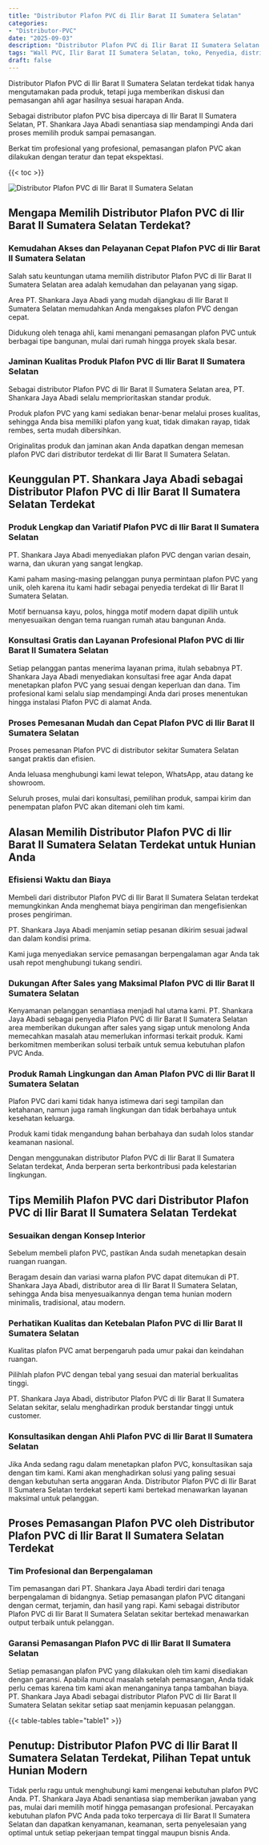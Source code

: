```yaml
---
title: "Distributor Plafon PVC di Ilir Barat II Sumatera Selatan"
categories: 
- "Distributor-PVC"
date: "2025-09-03"
description: "Distributor Plafon PVC di Ilir Barat II Sumatera Selatan untuk rumah, office, dan gerai. Panel terbaik, beragam motif, warna modern, dengan servis instalasi oleh teknisi profesional dan kepastian resmi!|Servis distribusi Plafon PVC di Ilir Barat II Sumatera Selatan bagi keperluan tempat tinggal, office, maupun ritel, beserta material berkualitas dan instalasi oleh teknisi ahli dan jaminan resmi.|Pilihan Plafon PVC di Ilir Barat II Sumatera Selatan yang terbukti bagi hunian, perkantoran, dan gerai, dengan material berkualitas dan penempatan dikerjakan oleh tenaga ahli ahli serta garansi resmi.|Penjualan Plafon PVC di Ilir Barat II Sumatera Selatan bagi hunian, office, dan ritel, dengan panel terbaik dan penempatan oleh tim profesional, disertai beserta kepastian resmi.}"
tags: "Wall PVC, Ilir Barat II Sumatera Selatan, toko, Penyedia, distributor"
draft: false
---
```


Distributor Plafon PVC di Ilir Barat II Sumatera Selatan terdekat tidak hanya mengutamakan pada produk, tetapi juga memberikan diskusi dan pemasangan ahli agar hasilnya sesuai harapan Anda.

Sebagai distributor plafon PVC bisa dipercaya di Ilir Barat II Sumatera Selatan, PT. Shankara Jaya Abadi senantiasa siap mendampingi Anda dari proses memilih produk sampai pemasangan.

Berkat tim profesional yang profesional, pemasangan plafon PVC akan dilakukan dengan teratur dan tepat ekspektasi.

{{< toc >}}

![Distributor Plafon PVC di Ilir Barat II Sumatera Selatan](/images/Distributor-PVC/Distributor-Plafon-PVC-di-Ilir-Barat-II-Sumatera-Selatan.png)


## Mengapa Memilih Distributor Plafon PVC di Ilir Barat II Sumatera Selatan Terdekat?

### Kemudahan Akses dan Pelayanan Cepat Plafon PVC di Ilir Barat II Sumatera Selatan

Salah satu keuntungan utama memilih distributor Plafon PVC di Ilir Barat II Sumatera Selatan area adalah kemudahan dan pelayanan yang sigap.

Area PT. Shankara Jaya Abadi yang mudah dijangkau di Ilir Barat II Sumatera Selatan memudahkan Anda mengakses plafon PVC dengan cepat.

Didukung oleh tenaga ahli, kami menangani pemasangan plafon PVC untuk berbagai tipe bangunan, mulai dari rumah hingga proyek skala besar.

### Jaminan Kualitas Produk Plafon PVC di Ilir Barat II Sumatera Selatan

Sebagai distributor Plafon PVC di Ilir Barat II Sumatera Selatan area, PT. Shankara Jaya Abadi selalu memprioritaskan standar produk.

Produk plafon PVC yang kami sediakan benar-benar melalui proses kualitas, sehingga Anda bisa memiliki plafon yang kuat, tidak dimakan rayap, tidak rembes, serta mudah dibersihkan.

Originalitas produk dan jaminan akan Anda dapatkan dengan memesan plafon PVC dari distributor terdekat di Ilir Barat II Sumatera Selatan.

## Keunggulan PT. Shankara Jaya Abadi sebagai Distributor Plafon PVC di Ilir Barat II Sumatera Selatan Terdekat

### Produk Lengkap dan Variatif Plafon PVC di Ilir Barat II Sumatera Selatan

PT. Shankara Jaya Abadi menyediakan plafon PVC dengan varian desain, warna, dan ukuran yang sangat lengkap.

Kami paham masing-masing pelanggan punya permintaan plafon PVC yang unik, oleh karena itu kami hadir sebagai penyedia terdekat di Ilir Barat II Sumatera Selatan.

Motif bernuansa kayu, polos, hingga motif modern dapat dipilih untuk menyesuaikan dengan tema ruangan rumah atau bangunan Anda.

### Konsultasi Gratis dan Layanan Profesional Plafon PVC di Ilir Barat II Sumatera Selatan

Setiap pelanggan pantas menerima layanan prima, itulah sebabnya PT. Shankara Jaya Abadi menyediakan konsultasi free agar Anda dapat menetapkan plafon PVC yang sesuai dengan keperluan dan dana. Tim profesional kami selalu siap mendampingi Anda dari proses menentukan hingga instalasi Plafon PVC di alamat Anda.

### Proses Pemesanan Mudah dan Cepat Plafon PVC di Ilir Barat II Sumatera Selatan

Proses pemesanan Plafon PVC di distributor sekitar Sumatera Selatan sangat praktis dan efisien.

Anda leluasa menghubungi kami lewat telepon, WhatsApp, atau datang ke showroom.

Seluruh proses, mulai dari konsultasi, pemilihan produk, sampai kirim dan penempatan plafon PVC akan ditemani oleh tim kami.

## Alasan Memilih Distributor Plafon PVC di Ilir Barat II Sumatera Selatan Terdekat untuk Hunian Anda

### Efisiensi Waktu dan Biaya

Membeli dari distributor Plafon PVC di Ilir Barat II Sumatera Selatan terdekat memungkinkan Anda menghemat biaya pengiriman dan mengefisienkan proses pengiriman.

PT. Shankara Jaya Abadi menjamin setiap pesanan dikirim sesuai jadwal dan dalam kondisi prima.

Kami juga menyediakan service pemasangan berpengalaman agar Anda tak usah repot menghubungi tukang sendiri.

### Dukungan After Sales yang Maksimal Plafon PVC di Ilir Barat II Sumatera Selatan

Kenyamanan pelanggan senantiasa menjadi hal utama kami. PT. Shankara Jaya Abadi sebagai penyedia Plafon PVC di Ilir Barat II Sumatera Selatan area memberikan dukungan after sales yang sigap untuk menolong Anda memecahkan masalah atau memerlukan informasi terkait produk. Kami berkomitmen memberikan solusi terbaik untuk semua kebutuhan plafon PVC Anda.

### Produk Ramah Lingkungan dan Aman Plafon PVC di Ilir Barat II Sumatera Selatan

Plafon PVC dari kami tidak hanya istimewa dari segi tampilan dan ketahanan, namun juga ramah lingkungan dan tidak berbahaya untuk kesehatan keluarga.

Produk kami tidak mengandung bahan berbahaya dan sudah lolos standar keamanan nasional.

Dengan menggunakan distributor Plafon PVC di Ilir Barat II Sumatera Selatan terdekat, Anda berperan serta berkontribusi pada kelestarian lingkungan.

## Tips Memilih Plafon PVC dari Distributor Plafon PVC di Ilir Barat II Sumatera Selatan Terdekat

### Sesuaikan dengan Konsep Interior

Sebelum membeli plafon PVC, pastikan Anda sudah menetapkan desain ruangan ruangan.

Beragam desain dan variasi warna plafon PVC dapat ditemukan di PT. Shankara Jaya Abadi, distributor area di Ilir Barat II Sumatera Selatan, sehingga Anda bisa menyesuaikannya dengan tema hunian modern minimalis, tradisional, atau modern.

### Perhatikan Kualitas dan Ketebalan Plafon PVC di Ilir Barat II Sumatera Selatan

Kualitas plafon PVC amat berpengaruh pada umur pakai dan keindahan ruangan.

Pilihlah plafon PVC dengan tebal yang sesuai dan material berkualitas tinggi.

PT. Shankara Jaya Abadi, distributor Plafon PVC di Ilir Barat II Sumatera Selatan sekitar, selalu menghadirkan produk berstandar tinggi untuk customer.

### Konsultasikan dengan Ahli Plafon PVC di Ilir Barat II Sumatera Selatan

Jika Anda sedang ragu dalam menetapkan plafon PVC, konsultasikan saja dengan tim kami. Kami akan menghadirkan solusi yang paling sesuai dengan kebutuhan serta anggaran Anda. Distributor Plafon PVC di Ilir Barat II Sumatera Selatan terdekat seperti kami bertekad menawarkan layanan maksimal untuk pelanggan.

## Proses Pemasangan Plafon PVC oleh Distributor Plafon PVC di Ilir Barat II Sumatera Selatan Terdekat

### Tim Profesional dan Berpengalaman

Tim pemasangan dari PT. Shankara Jaya Abadi terdiri dari tenaga berpengalaman di bidangnya. Setiap pemasangan plafon PVC ditangani dengan cermat, terjamin, dan hasil yang rapi. Kami sebagai distributor Plafon PVC di Ilir Barat II Sumatera Selatan sekitar bertekad menawarkan output terbaik untuk pelanggan.

### Garansi Pemasangan Plafon PVC di Ilir Barat II Sumatera Selatan

Setiap pemasangan plafon PVC yang dilakukan oleh tim kami disediakan dengan garansi. Apabila muncul masalah setelah pemasangan, Anda tidak perlu cemas karena tim kami akan menanganinya tanpa tambahan biaya. PT. Shankara Jaya Abadi sebagai distributor Plafon PVC di Ilir Barat II Sumatera Selatan sekitar setiap saat menjamin kepuasan pelanggan.

{{< table-tables table="table1" >}}

## Penutup: Distributor Plafon PVC di Ilir Barat II Sumatera Selatan Terdekat, Pilihan Tepat untuk Hunian Modern

Tidak perlu ragu untuk menghubungi kami mengenai kebutuhan plafon PVC Anda. PT. Shankara Jaya Abadi senantiasa siap memberikan jawaban yang pas, mulai dari memilih motif hingga pemasangan profesional. Percayakan kebutuhan plafon PVC Anda pada toko terpercaya di Ilir Barat II Sumatera Selatan dan dapatkan kenyamanan, keamanan, serta penyelesaian yang optimal untuk setiap pekerjaan tempat tinggal maupun bisnis Anda.